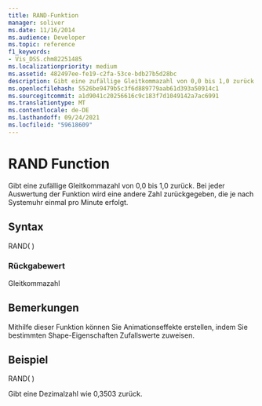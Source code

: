 ```yaml
---
title: RAND-Funktion
manager: soliver
ms.date: 11/16/2014
ms.audience: Developer
ms.topic: reference
f1_keywords:
- Vis_DSS.chm82251485
ms.localizationpriority: medium
ms.assetid: 482497ee-fe19-c2fa-53ce-bdb27b5d28bc
description: Gibt eine zufällige Gleitkommazahl von 0,0 bis 1,0 zurück. Bei jeder Auswertung der Funktion wird eine andere Zahl zurückgegeben, die je nach Systemuhr einmal pro Minute erfolgt.
ms.openlocfilehash: 5526be9479b5c3f6d889779aab61d393a50914c1
ms.sourcegitcommit: a1d9041c20256616c9c183f7d1049142a7ac6991
ms.translationtype: MT
ms.contentlocale: de-DE
ms.lasthandoff: 09/24/2021
ms.locfileid: "59618609"
---
```

# <a name="rand-function"></a>RAND Function

Gibt eine zufällige Gleitkommazahl von 0,0 bis 1,0 zurück. Bei jeder Auswertung der Funktion wird eine andere Zahl zurückgegeben, die je nach Systemuhr einmal pro Minute erfolgt. 
  
## <a name="syntax"></a>Syntax

RAND( )
  
### <a name="return-value"></a>Rückgabewert

Gleitkommazahl
  
## <a name="remarks"></a>Bemerkungen

Mithilfe dieser Funktion können Sie Animationseffekte erstellen, indem Sie bestimmten Shape-Eigenschaften Zufallswerte zuweisen.
  
## <a name="example"></a>Beispiel

RAND( ) 
  
Gibt eine Dezimalzahl wie 0,3503 zurück. 
  

